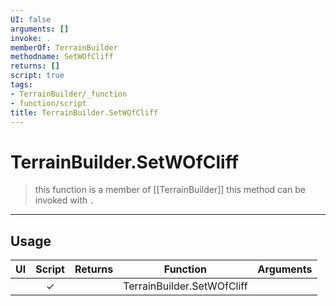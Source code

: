 ```yaml
---
UI: false
arguments: []
invoke: .
memberOf: TerrainBuilder
methodname: SetWOfCliff
returns: []
script: true
tags:
- TerrainBuilder/_function
- function/script
title: TerrainBuilder.SetWOfCliff
---
```

# TerrainBuilder.SetWOfCliff
> this function is a member of [[TerrainBuilder]]
> this method can be invoked with `.`
-----
## Usage
|  UI | Script | Returns | Function | Arguments |
|:---:|:------:|-------:|:--------:|:---------|
| |✓||TerrainBuilder.SetWOfCliff||
